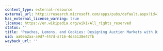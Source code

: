 ```yaml
---
content_type: external-resource
external_url: http://research.microsoft.com/apps/pubs/default.aspx?id=190985
has_external_license_warning: true
license: https://en.wikipedia.org/wiki/All_rights_reserved
status: ''
title: 'Peaches, Lemons, and Cookies: Designing Auction Markets with Dispersed Information'
uid: aa0ea2aa-a9d7-447d-a716-4da5138e47fb
wayback_url: ''
---
```

